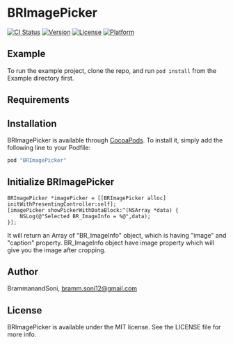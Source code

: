 # BRImagePicker

[![CI Status](http://img.shields.io/travis/BrammanandSoni/BRImagePicker.svg?style=flat)](https://travis-ci.org/BrammanandSoni/BRImagePicker)
[![Version](https://img.shields.io/cocoapods/v/BRImagePicker.svg?style=flat)](http://cocoapods.org/pods/BRImagePicker)
[![License](https://img.shields.io/cocoapods/l/BRImagePicker.svg?style=flat)](http://cocoapods.org/pods/BRImagePicker)
[![Platform](https://img.shields.io/cocoapods/p/BRImagePicker.svg?style=flat)](http://cocoapods.org/pods/BRImagePicker)

## Example

To run the example project, clone the repo, and run `pod install` from the Example directory first.

## Requirements

## Installation

BRImagePicker is available through [CocoaPods](http://cocoapods.org). To install
it, simply add the following line to your Podfile:

```ruby
pod "BRImagePicker"
```

## Initialize BRImagePicker

    BRImagePicker *imagePicker = [[BRImagePicker alloc] initWithPresentingController:self];
    [imagePicker showPickerWithDataBlock:^(NSArray *data) {
        NSLog(@"Selected BR_ImageInfo = %@",data);
    }];

It will return an Array of "BR_ImageInfo" object, which is having "image" and "caption" property. BR_ImageInfo object have image property which will give you the image after cropping.

## Author

BrammanandSoni, bramm.soni12@gmail.com

## License

BRImagePicker is available under the MIT license. See the LICENSE file for more info.

